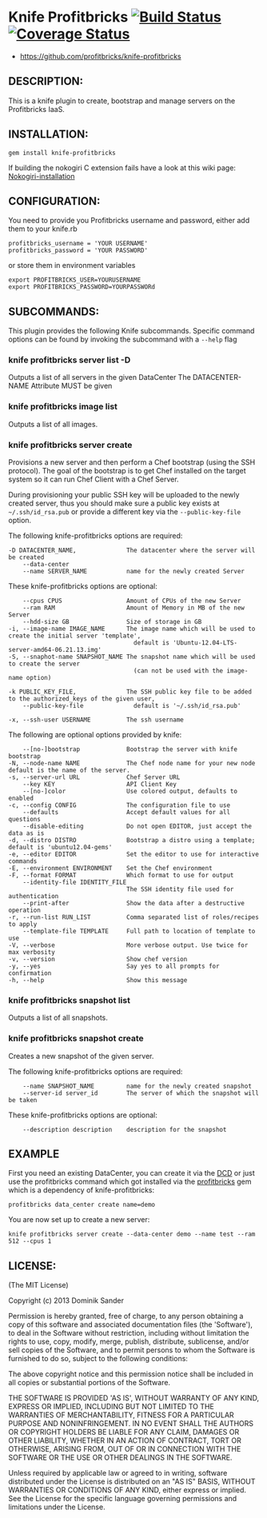 # Knife Profitbricks [![Build Status](https://travis-ci.org/profitbricks/knife-profitbricks.png?branch=master)](https://travis-ci.org/profitbricks/knife-profitbricks) [![Coverage Status](https://coveralls.io/repos/profitbricks/knife-profitbricks/badge.png)](https://coveralls.io/r/profitbricks/knife-profitbricks)

* https://github.com/profitbricks/knife-profitbricks

## DESCRIPTION:

This is a knife plugin to create, bootstrap and manage servers on the Profitbricks IaaS.

## INSTALLATION:

    gem install knife-profitbricks

If building the nokogiri C extension fails have a look at this wiki page: [Nokogiri-installation](https://github.com/profitbricks/knife-profitbricks/wiki/Nokogiri-installation)


## CONFIGURATION:

You need to provide you Profitbricks username and password, either add them to your knife.rb

    profitbricks_username = 'YOUR USERNAME'
    profitbricks_password = 'YOUR PASSWORD'

or store them in environment variables

    export PROFITBRICKS_USER=YOURUSERNAME
    export PROFITBRICKS_PASSWORD=YOURPASSWORd


## SUBCOMMANDS:

This plugin provides the following Knife subcommands. Specific command options can be found by invoking the subcommand with a ``--help`` flag

### knife profitbricks server list -D <DATACENTER-NAME>

Outputs  a list of all servers in the given DataCenter
The DATACENTER-NAME Attribute MUST be given 

### knife profitbricks image list
 Outputs a list of all images.

### knife profitbricks server create

Provisions a new server and then perform a Chef bootstrap (using the SSH protocol). The goal of the bootstrap is to get Chef installed
on the target system so it can run Chef Client with a Chef Server.

During provisioning your public SSH key will be uploaded to the newly created server, thus you should make sure a public key exists at `~/.ssh/id_rsa.pub` or provide a different key via the `--public-key-file` option.

The following knife-profitbricks options are required:

    -D DATACENTER_NAME,              The datacenter where the server will be created
        --data-center
        --name SERVER_NAME           name for the newly created Server

These knife-profitbricks options are optional:

        --cpus CPUS                  Amount of CPUs of the new Server
        --ram RAM                    Amount of Memory in MB of the new Server
        --hdd-size GB                Size of storage in GB
    -i, --image-name IMAGE_NAME      The image name which will be used to create the initial server 'template',
                                       default is 'Ubuntu-12.04-LTS-server-amd64-06.21.13.img'
    -S, --snaphot-name SNAPSHOT_NAME The snapshot name which will be used to create the server
                                       (can not be used with the image-name option)

    -k PUBLIC_KEY_FILE,              The SSH public key file to be added to the authorized_keys of the given user,
        --public-key-file              default is '~/.ssh/id_rsa.pub'

    -x, --ssh-user USERNAME          The ssh username

The following are optional options provided by knife:

        --[no-]bootstrap             Bootstrap the server with knife bootstrap
    -N, --node-name NAME             The Chef node name for your new node default is the name of the server.
    -s, --server-url URL             Chef Server URL
        --key KEY                    API Client Key
        --[no-]color                 Use colored output, defaults to enabled
    -c, --config CONFIG              The configuration file to use
        --defaults                   Accept default values for all questions
        --disable-editing            Do not open EDITOR, just accept the data as is
    -d, --distro DISTRO              Bootstrap a distro using a template; default is 'ubuntu12.04-gems'
    -e, --editor EDITOR              Set the editor to use for interactive commands
    -E, --environment ENVIRONMENT    Set the Chef environment
    -F, --format FORMAT              Which format to use for output
        --identity-file IDENTITY_FILE
                                     The SSH identity file used for authentication
        --print-after                Show the data after a destructive operation
    -r, --run-list RUN_LIST          Comma separated list of roles/recipes to apply
        --template-file TEMPLATE     Full path to location of template to use
    -V, --verbose                    More verbose output. Use twice for max verbosity
    -v, --version                    Show chef version
    -y, --yes                        Say yes to all prompts for confirmation
    -h, --help                       Show this message


### knife profitbricks snapshot list

Outputs a list of all snapshots.

### knife profitbricks snapshot create

Creates a new snapshot of the given server.

The following knife-profitbricks options are required:

        --name SNAPSHOT_NAME         name for the newly created snapshot
        --server-id server_id        The server of which the snapshot will be taken

These knife-profitbricks options are optional:

        --description description    description for the snapshot


## EXAMPLE

First you need an existing DataCenter, you can create it via the [DCD](https://my.profitbricks.com/dashboard/dcd/) or just use the profitbricks command which got installed via the [profitbricks](https://github.com/dsander/profitbricks) gem which is a dependency of knife-profitbricks:

    profitbricks data_center create name=demo

You are now set up to create a new server:

    knife profitbricks server create --data-center demo --name test --ram 512 --cpus 1



## LICENSE:

(The MIT License)

Copyright (c) 2013 Dominik Sander

Permission is hereby granted, free of charge, to any person obtaining
a copy of this software and associated documentation files (the
'Software'), to deal in the Software without restriction, including
without limitation the rights to use, copy, modify, merge, publish,
distribute, sublicense, and/or sell copies of the Software, and to
permit persons to whom the Software is furnished to do so, subject to
the following conditions:

The above copyright notice and this permission notice shall be
included in all copies or substantial portions of the Software.

THE SOFTWARE IS PROVIDED 'AS IS', WITHOUT WARRANTY OF ANY KIND,
EXPRESS OR IMPLIED, INCLUDING BUT NOT LIMITED TO THE WARRANTIES OF
MERCHANTABILITY, FITNESS FOR A PARTICULAR PURPOSE AND NONINFRINGEMENT.
IN NO EVENT SHALL THE AUTHORS OR COPYRIGHT HOLDERS BE LIABLE FOR ANY
CLAIM, DAMAGES OR OTHER LIABILITY, WHETHER IN AN ACTION OF CONTRACT,
TORT OR OTHERWISE, ARISING FROM, OUT OF OR IN CONNECTION WITH THE
SOFTWARE OR THE USE OR OTHER DEALINGS IN THE SOFTWARE.


Unless required by applicable law or agreed to in writing, software
distributed under the License is distributed on an "AS IS" BASIS,
WITHOUT WARRANTIES OR CONDITIONS OF ANY KIND, either express or implied.
See the License for the specific language governing permissions and
limitations under the License.
